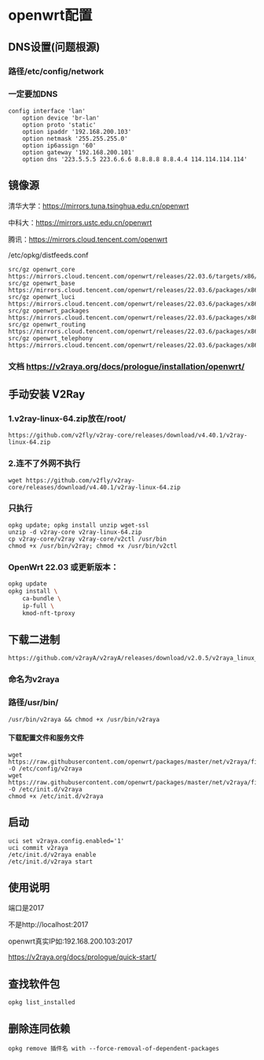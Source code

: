 # openwrt配置

## DNS设置(问题根源)

### 路径/etc/config/network

### 一定要加DNS

```
config interface 'lan'
	option device 'br-lan'
	option proto 'static'
	option ipaddr '192.168.200.103'
	option netmask '255.255.255.0'
	option ip6assign '60'
	option gateway '192.168.200.101'
    option dns '223.5.5.5 223.6.6.6 8.8.8.8 8.8.4.4 114.114.114.114'
```



## 镜像源

清华大学：https://mirrors.tuna.tsinghua.edu.cn/openwrt

中科大：https://mirrors.ustc.edu.cn/openwrt

腾讯：https://mirrors.cloud.tencent.com/openwrt

/etc/opkg/distfeeds.conf

```
src/gz openwrt_core https://mirrors.cloud.tencent.com/openwrt/releases/22.03.6/targets/x86/64/packages
src/gz openwrt_base https://mirrors.cloud.tencent.com/openwrt/releases/22.03.6/packages/x86_64/base
src/gz openwrt_luci https://mirrors.cloud.tencent.com/openwrt/releases/22.03.6/packages/x86_64/luci
src/gz openwrt_packages https://mirrors.cloud.tencent.com/openwrt/releases/22.03.6/packages/x86_64/packages
src/gz openwrt_routing https://mirrors.cloud.tencent.com/openwrt/releases/22.03.6/packages/x86_64/routing
src/gz openwrt_telephony https://mirrors.cloud.tencent.com/openwrt/releases/22.03.6/packages/x86_64/telephony
```

### 文档 https://v2raya.org/docs/prologue/installation/openwrt/

## 手动安装 V2Ray

### 1.v2ray-linux-64.zip放在/root/

```
https://github.com/v2fly/v2ray-core/releases/download/v4.40.1/v2ray-linux-64.zip
```

### 2.连不了外网不执行

```
wget https://github.com/v2fly/v2ray-core/releases/download/v4.40.1/v2ray-linux-64.zip
```

### 只执行

```
opkg update; opkg install unzip wget-ssl
unzip -d v2ray-core v2ray-linux-64.zip
cp v2ray-core/v2ray v2ray-core/v2ctl /usr/bin
chmod +x /usr/bin/v2ray; chmod +x /usr/bin/v2ctl
```

### OpenWrt 22.03 或更新版本：

```bash
opkg update
opkg install \
    ca-bundle \
    ip-full \
    kmod-nft-tproxy
```

## 下载二进制

```
https://github.com/v2rayA/v2rayA/releases/download/v2.0.5/v2raya_linux_x64_2.0.5
```

### 命名为v2raya

### 路径/usr/bin/

```
/usr/bin/v2raya && chmod +x /usr/bin/v2raya
```

#### 下载配置文件和服务文件

```
wget https://raw.githubusercontent.com/openwrt/packages/master/net/v2raya/files/v2raya.config -O /etc/config/v2raya
wget https://raw.githubusercontent.com/openwrt/packages/master/net/v2raya/files/v2raya.init -O /etc/init.d/v2raya
chmod +x /etc/init.d/v2raya
```

## 启动

```
uci set v2raya.config.enabled='1'
uci commit v2raya
/etc/init.d/v2raya enable
/etc/init.d/v2raya start
```

## 使用说明

端口是2017

不是http://localhost:2017

openwrt真实IP如:192.168.200.103:2017

https://v2raya.org/docs/prologue/quick-start/

## 查找软件包

```
opkg list_installed
```

## 删除连同依赖

```
opkg remove 插件名 with --force-removal-of-dependent-packages
```

